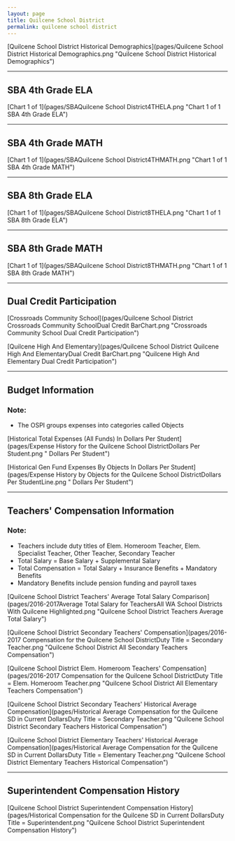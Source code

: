 ```yaml
---
layout: page
title: Quilcene School District
permalink: quilcene school district
---
```



[Quilcene School District Historical Demographics](pages/Quilcene School District Historical Demographics.png "Quilcene School District Historical Demographics")

___

## SBA 4th Grade ELA

[Chart 1 of 1](pages/SBAQuilcene School District4THELA.png "Chart 1 of 1 SBA 4th Grade ELA")


___

## SBA 4th Grade MATH

[Chart 1 of 1](pages/SBAQuilcene School District4THMATH.png "Chart 1 of 1 SBA 4th Grade MATH")


___

## SBA 8th Grade ELA

[Chart 1 of 1](pages/SBAQuilcene School District8THELA.png "Chart 1 of 1 SBA 8th Grade ELA")


___

## SBA 8th Grade MATH

[Chart 1 of 1](pages/SBAQuilcene School District8THMATH.png "Chart 1 of 1 SBA 8th Grade MATH")


___

## Dual Credit Participation

[Crossroads Community School](pages/Quilcene School District Crossroads Community SchoolDual Credit BarChart.png "Crossroads Community School Dual Credit Participation")

[Quilcene High And Elementary](pages/Quilcene School District Quilcene High And ElementaryDual Credit BarChart.png "Quilcene High And Elementary Dual Credit Participation")


___

## Budget Information
### Note:
- The OSPI groups expenses into categories called Objects

[Historical Total Expenses (All Funds) In Dollars Per Student](pages/Expense History for the Quilcene School DistrictDollars Per Student.png " Dollars Per Student")

[Historical Gen Fund Expenses By Objects In Dollars Per Student](pages/Expense History by Objects for the Quilcene School DistrictDollars Per StudentLine.png " Dollars Per Student")


___

## Teachers' Compensation Information
### Note:
- Teachers include duty titles of Elem. Homeroom Teacher, Elem. Specialist Teacher, Other Teacher, Secondary Teacher
- Total Salary = Base Salary + Supplemental Salary
- Total Compensation = Total Salary + Insurance Benefits + Mandatory Benefits
- Mandatory Benefits include pension funding and payroll taxes

[Quilcene School District Teachers' Average Total Salary Comparison](pages/2016-2017Average Total Salary for TeachersAll WA School Districts With Quilcene Highlighted.png "Quilcene School District Teachers Average Total Salary")

[Quilcene School District Secondary Teachers' Compensation](pages/2016-2017 Compensation for the Quilcene School DistrictDuty Title = Secondary Teacher.png "Quilcene School District All Secondary Teachers Compensation")

[Quilcene School District Elem. Homeroom Teachers' Compensation](pages/2016-2017 Compensation for the Quilcene School DistrictDuty Title = Elem. Homeroom Teacher.png "Quilcene School District All Elementary Teachers Compensation")

[Quilcene School District Secondary Teachers' Historical Average Compensation](pages/Historical Average Compensation for the Quilcene SD in Current DollarsDuty Title = Secondary Teacher.png "Quilcene School District Secondary Teachers Historical Compensation")

[Quilcene School District Elementary Teachers' Historical Average Compensation](pages/Historical Average Compensation for the Quilcene SD in Current DollarsDuty Title = Elementary Teacher.png "Quilcene School District Elementary Teachers Historical Compensation")


___

## Superintendent Compensation History

[Quilcene School District Superintendent Compensation History](pages/Historical Compensation for the Quilcene SD in Current DollarsDuty Title = Superintendent.png "Quilcene School District Superintendent Compensation History")

